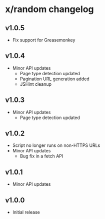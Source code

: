 # x/random changelog

## v1.0.5
* Fix support for Greasemonkey

## v1.0.4
* Minor API updates
  * Page type detection updated
  * Pagination URL generation added
  * JSHint cleanup

## v1.0.3
* Minor API updates
  * Page type detection updated

## v1.0.2
* Script no longer runs on non-HTTPS URLs
* Minor API updates
  * Bug fix in a fetch API

## v1.0.1
* Minor API updates

## v1.0.0
* Initial release
